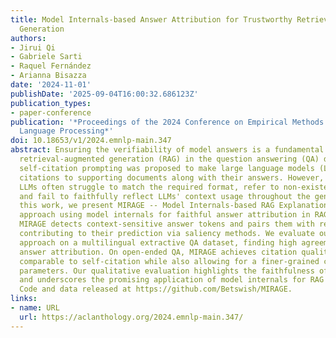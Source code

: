 ```yaml
---
title: Model Internals-based Answer Attribution for Trustworthy Retrieval-Augmented
  Generation
authors:
- Jirui Qi
- Gabriele Sarti
- Raquel Fernández
- Arianna Bisazza
date: '2024-11-01'
publishDate: '2025-09-04T16:00:32.686123Z'
publication_types:
- paper-conference
publication: '*Proceedings of the 2024 Conference on Empirical Methods in Natural
  Language Processing*'
doi: 10.18653/v1/2024.emnlp-main.347
abstract: Ensuring the verifiability of model answers is a fundamental challenge for
  retrieval-augmented generation (RAG) in the question answering (QA) domain. Recently,
  self-citation prompting was proposed to make large language models (LLMs) generate
  citations to supporting documents along with their answers. However, self-citing
  LLMs often struggle to match the required format, refer to non-existent sources,
  and fail to faithfully reflect LLMs' context usage throughout the generation. In
  this work, we present MIRAGE -- Model Internals-based RAG Explanations -- a plug-and-play
  approach using model internals for faithful answer attribution in RAG applications.
  MIRAGE detects context-sensitive answer tokens and pairs them with retrieved documents
  contributing to their prediction via saliency methods. We evaluate our proposed
  approach on a multilingual extractive QA dataset, finding high agreement with human
  answer attribution. On open-ended QA, MIRAGE achieves citation quality and efficiency
  comparable to self-citation while also allowing for a finer-grained control of attribution
  parameters. Our qualitative evaluation highlights the faithfulness of MIRAGE`s attributions
  and underscores the promising application of model internals for RAG answer attribution.
  Code and data released at https://github.com/Betswish/MIRAGE.
links:
- name: URL
  url: https://aclanthology.org/2024.emnlp-main.347/
---
```

